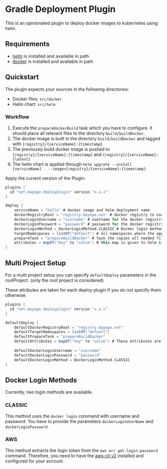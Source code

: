 # Gradle Deployment Plugin

This is an opinionated plugin to deploy docker images to kubernetes using helm.

## Requirements

- [helm](https://helm.sh/docs/intro/install/) is installed and available in path
- [docker](https://docs.docker.com/get-docker/) is installed and available in path

## Quickstart

The plugin expects your sources in the following directories:

- Docker files: `src/docker`
- Helm chart: `src/helm`

### Workflow

1. Execute the `prepareDockerBuild` task which you have to configure. It should place all relevant files to the
   directory `build/buildDocker`.
2. The docker image is built in the directory `build/buildDocker` and tagged with `{registry}/{serviceName}:{timestamp}`
3. The previously build docker image is pushed to `{registry}/{serviceName}:{timestamp}`
   and `{registry}/{serviceName}:{latest}`
4. The helm chart is applied
   through `helm upgrate --install {serviceName} . --image={registry}/{serviceName}:{timestamp}`

Apply the current version of the Plugin:

```gradle
plugins {
  id "net.mayope.deployplugin" version "x.x.x"
}

deploy {
    serviceName = "hello" # docker image and helm deployment name
    dockerRegistryRoot = "registry.mayope.net" # docker registry to use
    dockerLoginUsername = "username" # username for the docker registry, needed on login method classic
    dockerLoginPassword = "password" # password for the docker registry, needed on login method classic
    dockerLoginMethod = DockerLoginMethod.CLASSIC # Docker login method, for AWS see below
    targetNamespaces = listOf("default") # all namespaces where the app should be deployt
    prepareTask = "prepareBuildDocker" # task the copies all needed files to build/buildDocker
    attributes = mapOf("key" to "value") # this map is given to helm if you need to parameterize your helm chart
}
```

## Multi Project Setup
For a multi project setup you can specify `defaultDeploy` parameters in the rootProject. (only the root project is considered)

These attributes are taken for each deploy plugin if you do not specify them otherwise.

```gradle
plugins {
  id "net.mayope.deployplugin" version "x.x.x"
}

defaultDeploy {
    defaultDockerRegistryRoot = "registry.mayope.net" 
    defaultTargetNamespaces = listOf("default") 
    defaultPrepareTask = "prepareBuildDocker" 
    defaultAttributes = mapOf("key" to "value") # These attributes are merged with the attributes of deploy {}
    
    defaultDockerLoginUsername = "username" 
    defaultDockerLoginPassword = "password" 
    defaultDockerLoginMethod = DockerLoginMethod.CLASSIC 
}
```

## Docker Login Methods
Currently, two login methods are available.

### CLASSIC
This method uses the `docker login` command with username and password.
You have to provide the parameters `dockerLoginUserName` and `dockerLoginPassword`.

### AWS
This method extracts the login token from the `aws ecr get-login-password` command.
Therefore, you need to have the [aws-cli v2](https://docs.aws.amazon.com/cli/latest/userguide/install-cliv2.html) installed and configured for your account.


